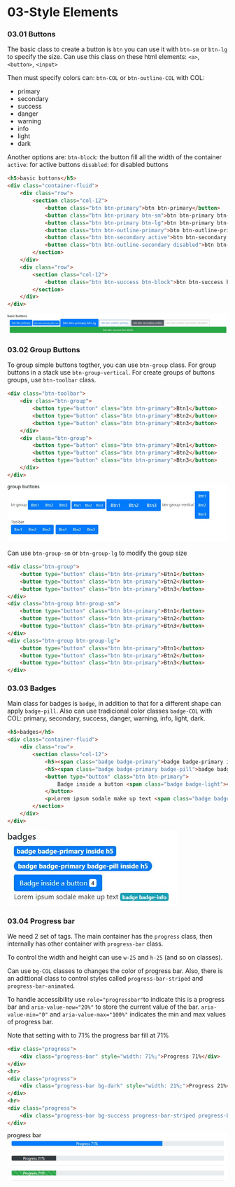 # 03-Style Elements

### 03.01 Buttons

The basic class to create a button is `btn` you can use it with `btn-sm` or `btn-lg` to specify the size.
Can use this class on these html elements: `<a>`, `<button>`, `<input>`

Then must specify colors can:
`btn-COL` or `btn-outline-COL` with COL:
 - primary
 - secondary
 - success
 - danger
 - warning
 - info
 - light
 - dark

Another options are:
 `btn-block`: the button fill all the width of the container
 `active`: for active buttons
 `disabled`: for disabled buttons

```html
<h5>basic buttons</h5>
<div class="container-fluid">
    <div class="row">
        <section class="col-12">
            <button class="btn btn-primary">btn btn-primary</button>
            <button class="btn btn-primary btn-sm">btn btn-primary btn-sm</button>
            <button class="btn btn-primary btn-lg">btn btn-primary btn-lg</button>
            <button class="btn btn-outline-primary">btn btn-outline-primary</button>
            <button class="btn btn-secondary active">btn btn-secondary active</button>
            <button class="btn btn-outline-secondary disabled">btn btn-outline-secondary disabled<button>
        </section>
    </div>
    <div class="row">
        <section class="col-12">
            <button class="btn btn-success btn-block">btn btn-success btn-block</button>
        </section>
    </div>
</div>
```
![img1](./img/BasicBtn.JPG)

### 03.02 Group Buttons

To group simple buttons togther, you can use `btn-group` class. For group buttons in a stack use `btn-group-vertical`. For create groups of buttons groups, use `btn-toolbar` class.

```html
<div class="btn-toolbar">
    <div class="btn-group">
        <button type="button" class="btn btn-primary">Btn1</button>
        <button type="button" class="btn btn-primary">Btn2</button>
        <button type="button" class="btn btn-primary">Btn3</button>
    </div>
    <div class="btn-group">
        <button type="button" class="btn btn-primary">Btn1</button>
        <button type="button" class="btn btn-primary">Btn2</button>
        <button type="button" class="btn btn-primary">Btn3</button>
    </div>
</div>
```
![img2](./img/GroupButtons.JPG)

Can use `btn-group-sm` or `btn-group-lg` to modify the goup size

```html
<div class="btn-group">
    <button type="button" class="btn btn-primary">Btn1</button>
    <button type="button" class="btn btn-primary">Btn2</button>
    <button type="button" class="btn btn-primary">Btn3</button>
</div>
<div class="btn-group btn-group-sm">
    <button type="button" class="btn btn-primary">Btn1</button>
    <button type="button" class="btn btn-primary">Btn2</button>
    <button type="button" class="btn btn-primary">Btn3</button>
</div>
<div class="btn-group btn-group-lg">
    <button type="button" class="btn btn-primary">Btn1</button>
    <button type="button" class="btn btn-primary">Btn2</button>
    <button type="button" class="btn btn-primary">Btn3</button>
</div>
```

### 03.03 Badges

Main class for badges is `badge`, in addition to that for a different shape can apply `badge-pill`. Also can use tradicional color classes `badge-COL` with COL: primary, secondary, success, danger, warning, info, light, dark.


```html
<h5>badges</h5>
<div class="container-fluid">
    <div class="row">
        <section class="col-12">
            <h5><span class="badge badge-primary">badge badge-primary inside h5</span></h5>
            <h5><span class="badge badge-primary badge-pill">badge badge-primary badge-pill inside h5</span></h5>
            <button type="button" class="btn btn-primary">
                Badge inside a button <span class="badge badge-light">4</span>
            </button>
            <p>Lorem ipsum sodale make up text <span class="badge badge-info">badge badge-info</span></p>
        </section>
    </div>
</div>
```
![img3](./img/Badges.JPG)


### 03.04 Progress bar

We need 2 set of tags. The main container has the `progress` class, then internally has other container with `progress-bar` class.

To control the width and height can use `w-25` and `h-25` (and so on classes).

Can use `bg-COL` classes to changes the color of progress bar. Also, there is an adittional class to control styles called `progress-bar-striped` and `progress-bar-animated`.

To handle accessibility use `role="progressbar"`to indicate this is a progress bar and `aria-value-now="20%"` to store the current value of the bar. `aria-value-min="0"` and `aria-value-max="100%"` indicates the min and max values of progress bar.



Note that setting with to 71% the progress bar fill at 71%
```html
<div class="progress">
    <div class="progress-bar" style="width: 71%;">Progress 71%</div>
</div>
<hr>
<div class="progress">
    <div class="progress-bar bg-dark" style="width: 21%;">Progress 21%</div>
</div>
<hr>
<div class="progress">
    <div class="progress-bar bg-success progress-bar-striped progress-bar-animated" style="width: 21%;">Progress 21%</div>
</div>
```

![img4](./img/ProgressBar1.JPG)






